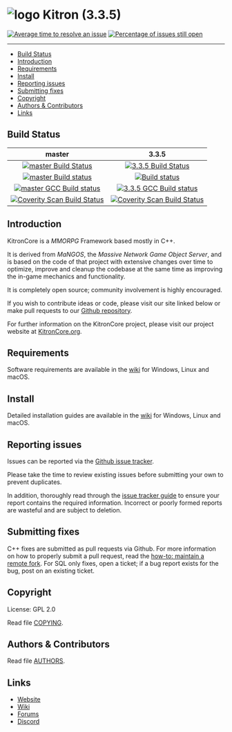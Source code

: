 # ![logo](https://community.trinitycore.org/public/style_images/1_trinitycore.png) Kitron (3.3.5)

[![Average time to resolve an issue](https://isitmaintained.com/badge/resolution/KitronCore/KitronCore.svg)](https://isitmaintained.com/project/KitronCore/KitronCore "Average time to resolve an issue") [![Percentage of issues still open](https://isitmaintained.com/badge/open/KitronCore/KitronCore.svg)](https://isitmaintained.com/project/KitronCore/KitronCore "Percentage of issues still open")

--------------


* [Build Status](#build-status)
* [Introduction](#introduction)
* [Requirements](#requirements)
* [Install](#install)
* [Reporting issues](#reporting-issues)
* [Submitting fixes](#submitting-fixes)
* [Copyright](#copyright)
* [Authors &amp; Contributors](#authors--contributors)
* [Links](#links)



## Build Status

master | 3.3.5
:------------: | :------------:
[![master Build Status](https://circleci.com/gh/KitronCore/KitronCore/tree/master.svg?style=shield)](https://circleci.com/gh/KitronCore/KitronCore/tree/master) | [![3.3.5 Build Status](https://circleci.com/gh/KitronCore/KitronCore/tree/3.3.5.svg?style=shield)](https://circleci.com/gh/KitronCore/KitronCore/tree/3.3.5)
[![master Build status](https://ci.appveyor.com/api/projects/status/54d0u1fxe50ad80o/branch/master?svg=true)](https://ci.appveyor.com/project/DDuarte/trinitycore/branch/master) | [![Build status](https://ci.appveyor.com/api/projects/status/54d0u1fxe50ad80o/branch/3.3.5?svg=true)](https://ci.appveyor.com/project/DDuarte/trinitycore/branch/3.3.5)
[![master GCC Build status](https://github.com/KitronCore/KitronCore/actions/workflows/gcc-build.yml/badge.svg?branch=master&event=push)](https://github.com/KitronCore/KitronCore/actions?query=workflow%3AGCC+branch%3Amaster+event%3Apush) | [![3.3.5 GCC Build status](https://github.com/KitronCore/KitronCore/actions/workflows/gcc-build.yml/badge.svg?branch=3.3.5&event=push)](https://github.com/KitronCore/KitronCore/actions?query=workflow%3AGCC+branch%3A3.3.5+event%3Apush)
[![Coverity Scan Build Status](https://scan.coverity.com/projects/435/badge.svg)](https://scan.coverity.com/projects/435) | [![Coverity Scan Build Status](https://scan.coverity.com/projects/4656/badge.svg)](https://scan.coverity.com/projects/4656)

## Introduction

KitronCore is a *MMORPG* Framework based mostly in C++.

It is derived from *MaNGOS*, the *Massive Network Game Object Server*, and is
based on the code of that project with extensive changes over time to optimize,
improve and cleanup the codebase at the same time as improving the in-game
mechanics and functionality.

It is completely open source; community involvement is highly encouraged.

If you wish to contribute ideas or code, please visit our site linked below or
make pull requests to our [Github repository](https://github.com/KitronCore/KitronCore/pulls).

For further information on the KitronCore project, please visit our project
website at [KitronCore.org](https://www.trinitycore.org).

## Requirements


Software requirements are available in the [wiki](https://trinitycore.info/en/install/requirements) for
Windows, Linux and macOS.


## Install

Detailed installation guides are available in the [wiki](https://trinitycore.info/en/home) for
Windows, Linux and macOS.


## Reporting issues

Issues can be reported via the [Github issue tracker](https://github.com/KitronCore/KitronCore/labels/Branch-3.3.5a).

Please take the time to review existing issues before submitting your own to
prevent duplicates.

In addition, thoroughly read through the [issue tracker guide](https://community.trinitycore.org/topic/37-the-trinitycore-issuetracker-and-you/) to ensure
your report contains the required information. Incorrect or poorly formed
reports are wasteful and are subject to deletion.


## Submitting fixes

C++ fixes are submitted as pull requests via Github. For more information on how to
properly submit a pull request, read the [how-to: maintain a remote fork](https://community.trinitycore.org/topic/9002-howto-maintain-a-remote-fork-for-pull-requests-tortoisegit/).
For SQL only fixes, open a ticket; if a bug report exists for the bug, post on an existing ticket.


## Copyright

License: GPL 2.0

Read file [COPYING](COPYING).


## Authors &amp; Contributors

Read file [AUTHORS](AUTHORS).


## Links

* [Website](https://www.trinitycore.org)
* [Wiki](https://www.trinitycore.info)
* [Forums](https://talk.trinitycore.org/)
* [Discord](https://discord.trinitycore.org/)
